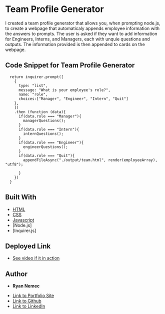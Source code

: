 # Team Profile Generator

I created a team profile generator that allows you, when prompting node.js, to create a webpage that automaticaly appends employee information with the answers to prompts. The user is asked if they want to add information for Engineers, Interns, and Managers, each with unquie questions and outputs. The information provided is then appended to cards on the webpage.


## Code Snippet for Team Profile Generator
```function firstQuestion(){
  return inquirer.prompt([
    {
      type: "list",
      message: "What is your employee's role?",
      name: "role",
      choices:["Manager", "Engineer", "Intern", "Quit"]
    },
    ])
    .then (function (data){
      if(data.role === "Manager"){
        managerQuestions();
      }
      if(data.role === "Intern"){
        internQuestions();
      }
      if(data.role === "Engineer"){
        engineerQuestions();
      }
      if(data.role === "Quit"){
        appendFileAsync("./output/team.html", render(employeeArray), "utf8");
        
      }
    })
  }   
  ```


## Built With

* [HTML](https://developer.mozilla.org/en-US/docs/Web/HTML)
* [CSS](https://developer.mozilla.org/en-US/docs/Web/CSS)
* [Javascript](https://developer.mozilla.org/en-US/docs/Web/JavaScript)
* [Node.js]
* [Inquirer.js]

## Deployed Link

* [See video if it in action](https://perfectoment.github.io/weather-dashboard/)


## Author

* **Ryan Nemec** 

- [Link to Portfolio Site](https://perfectoment.github.io/Ryan-Portfolio/)
- [Link to Github](https://github.com/perfectoment)
- [Link to LinkedIn](https://www.linkedin.com/in/ryan-nemec-5a6b3a66/)

